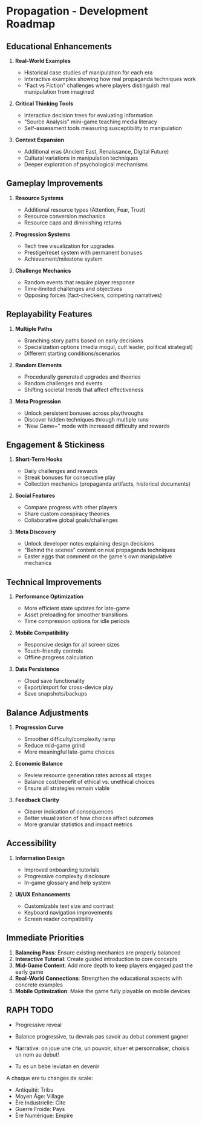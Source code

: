 # Propagation - Development Roadmap

## Educational Enhancements

1. **Real-World Examples**
   - Historical case studies of manipulation for each era
   - Interactive examples showing how real propaganda techniques work
   - "Fact vs Fiction" challenges where players distinguish real manipulation from imagined

2. **Critical Thinking Tools**
   - Interactive decision trees for evaluating information
   - "Source Analysis" mini-game teaching media literacy
   - Self-assessment tools measuring susceptibility to manipulation

3. **Context Expansion**
   - Additional eras (Ancient East, Renaissance, Digital Future)
   - Cultural variations in manipulation techniques
   - Deeper exploration of psychological mechanisms

## Gameplay Improvements

1. **Resource Systems**
   - Additional resource types (Attention, Fear, Trust)
   - Resource conversion mechanics
   - Resource caps and diminishing returns

2. **Progression Systems**
   - Tech tree visualization for upgrades
   - Prestige/reset system with permanent bonuses
   - Achievement/milestone system

3. **Challenge Mechanics**
   - Random events that require player response
   - Time-limited challenges and objectives
   - Opposing forces (fact-checkers, competing narratives)

## Replayability Features

1. **Multiple Paths**
   - Branching story paths based on early decisions
   - Specialization options (media mogul, cult leader, political strategist)
   - Different starting conditions/scenarios

2. **Random Elements**
   - Procedurally generated upgrades and theories
   - Random challenges and events
   - Shifting societal trends that affect effectiveness

3. **Meta Progression**
   - Unlock persistent bonuses across playthroughs
   - Discover hidden techniques through multiple runs
   - "New Game+" mode with increased difficulty and rewards

## Engagement & Stickiness

1. **Short-Term Hooks**
   - Daily challenges and rewards
   - Streak bonuses for consecutive play
   - Collection mechanics (propaganda artifacts, historical documents)

2. **Social Features**
   - Compare progress with other players
   - Share custom conspiracy theories
   - Collaborative global goals/challenges

3. **Meta Discovery**
   - Unlock developer notes explaining design decisions
   - "Behind the scenes" content on real propaganda techniques
   - Easter eggs that comment on the game's own manipulative mechanics

## Technical Improvements

1. **Performance Optimization**
   - More efficient state updates for late-game
   - Asset preloading for smoother transitions
   - Time compression options for idle periods

2. **Mobile Compatibility**
   - Responsive design for all screen sizes
   - Touch-friendly controls
   - Offline progress calculation

3. **Data Persistence**
   - Cloud save functionality
   - Export/import for cross-device play
   - Save snapshots/backups

## Balance Adjustments

1. **Progression Curve**
   - Smoother difficulty/complexity ramp
   - Reduce mid-game grind
   - More meaningful late-game choices

2. **Economic Balance**
   - Review resource generation rates across all stages
   - Balance cost/benefit of ethical vs. unethical choices
   - Ensure all strategies remain viable

3. **Feedback Clarity**
   - Clearer indication of consequences
   - Better visualization of how choices affect outcomes
   - More granular statistics and impact metrics

## Accessibility

1. **Information Design**
   - Improved onboarding tutorials
   - Progressive complexity disclosure
   - In-game glossary and help system

2. **UI/UX Enhancements**
   - Customizable text size and contrast
   - Keyboard navigation improvements
   - Screen reader compatibility

## Immediate Priorities

1. **Balancing Pass**: Ensure existing mechanics are properly balanced
2. **Interactive Tutorial**: Create guided introduction to core concepts
3. **Mid-Game Content**: Add more depth to keep players engaged past the early game
4. **Real-World Connections**: Strengthen the educational aspects with concrete examples
5. **Mobile Optimization**: Make the game fully playable on mobile devices


## RAPH TODO
- Progressive reveal
- Balance progressive, tu devrais pas savoir au debut comment gagner

- Narrative: on joue une cite, un pouvoir, situer et personnaliser, choisis un nom au debut!
- Tu es un bebe leviatan en devenir


A chaque ere tu changes de scale:
- Antiquité: Tribu
- Moyen Âge: Village
- Ère Industrielle: Cite
- Guerre Froide: Pays
- Ère Numérique: Empire